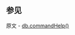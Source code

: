 ## 参见

原文 - [db.commandHelp()]( https://docs.mongodb.com/manual/reference/method/db.commandHelp/ )


